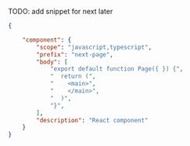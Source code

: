 TODO: add snippet for next later

```json
{

	"component": {
		"scope": "javascript,typescript",
		"prefix": "next-page",
		"body": [
			"export default function Page({ }) {",
			"  return (",
			"    <main>",
			"    </main>",
			"  )",  
			"}",
		],
		"description": "React component"
	}
}
```
